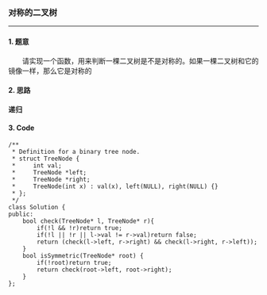 ### 对称的二叉树

---

#### 1. 题意

&emsp;&emsp;请实现一个函数，用来判断一棵二叉树是不是对称的。如果一棵二叉树和它的镜像一样，那么它是对称的

#### 2. 思路

**递归**

#### 3. Code

```
/**
 * Definition for a binary tree node.
 * struct TreeNode {
 *     int val;
 *     TreeNode *left;
 *     TreeNode *right;
 *     TreeNode(int x) : val(x), left(NULL), right(NULL) {}
 * };
 */
class Solution {
public:
    bool check(TreeNode* l, TreeNode* r){
        if(!l && !r)return true;
        if(!l || !r || l->val != r->val)return false;
        return (check(l->left, r->right) && check(l->right, r->left));
    }
    bool isSymmetric(TreeNode* root) {
        if(!root)return true;
        return check(root->left, root->right);
    }
};
```